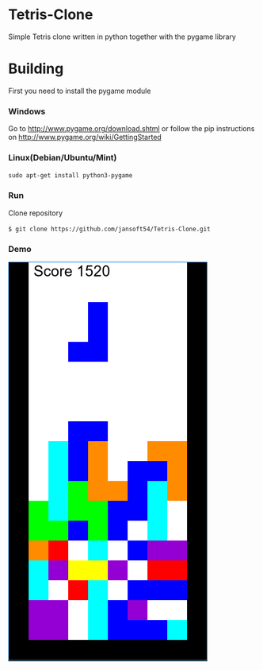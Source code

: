 # Tetris-Clone
Simple Tetris clone written in python together with the  pygame library
# Building
First you need to install the pygame module
### Windows
Go to http://www.pygame.org/download.shtml or follow the pip instructions on http://www.pygame.org/wiki/GettingStarted
### Linux(Debian/Ubuntu/Mint)
`sudo apt-get install python3-pygame`
### Run
Clone repository

`$ git clone https://github.com/jansoft54/Tetris-Clone.git`
### Demo
![](Tetris.PNG)
